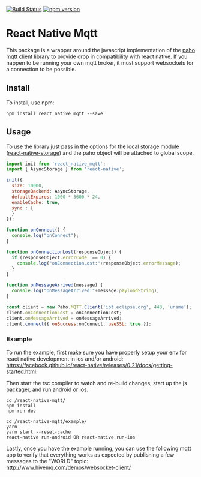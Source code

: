 [![Build Status](https://travis-ci.org/Introvertuous/react-native-mqtt.svg?branch=master)](https://travis-ci.org/Introvertuous/react-native-mqtt)
[![npm version](https://badge.fury.io/js/react_native_mqtt.svg)](https://badge.fury.io/js/react_native_mqtt)

# React Native Mqtt

This package is a wrapper around the javascript implementation of the [paho mqtt client library](https://eclipse.org/paho/clients/js/) to provide drop in compatibility with react native. If you happen to be running your own mqtt broker, it must support websockets for a connection to be possible.

## Install

To install, use npm:

```
npm install react_native_mqtt --save
```

## Usage

To use the library just pass in the options for the local storage module ([react-native-storage](https://github.com/sunnylqm/react-native-storage)) and the paho object will be attached to global scope.
```javascript
import init from 'react_native_mqtt';
import { AsyncStorage } from 'react-native';

init({
  size: 10000,
  storageBackend: AsyncStorage,
  defaultExpires: 1000 * 3600 * 24,
  enableCache: true,
  sync : {
  }
});

function onConnect() {
  console.log("onConnect");
}

function onConnectionLost(responseObject) {
  if (responseObject.errorCode !== 0) {
    console.log("onConnectionLost:"+responseObject.errorMessage);
  }
}

function onMessageArrived(message) {
  console.log("onMessageArrived:"+message.payloadString);
}

const client = new Paho.MQTT.Client('iot.eclipse.org', 443, 'uname');
client.onConnectionLost = onConnectionLost;
client.onMessageArrived = onMessageArrived;
client.connect({ onSuccess:onConnect, useSSL: true });
```

### Example

To run the example, first make sure you have properly setup your env for react native development in ios and/or android: https://facebook.github.io/react-native/releases/0.21/docs/getting-started.html.

Then start the tsc compiler to watch and re-build changes, start up the js packager, and run android or ios.
```
cd /react-native-mqtt/
npm install
npm run dev
```
```
cd /react-native-mqtt/example/
yarn
yarn start --reset-cache
react-native run-android OR react-native run-ios
```

Lastly, once you have the example running, you can use the following mqtt app to verify that everything works as expected by publishing a few messages to the "WORLD" topic: http://www.hivemq.com/demos/websocket-client/